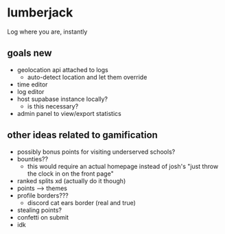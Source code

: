 # lumberjack
Log where you are, instantly


## goals new
- geolocation api attached to logs
	- auto-detect location and let them override
- time editor
- log editor
- host supabase instance locally?
	- is this necessary?
- admin panel to view/export statistics


## other ideas related to gamification
- possibly bonus points for visiting underserved schools?
- bounties??
	- this would require an actual homepage instead of josh's "just throw the clock in on the front page"
- ranked splits xd (actually do it though)
- points --> themes
- profile borders???
	- discord cat ears border (real and true)
- stealing points?
- confetti on submit
- idk

